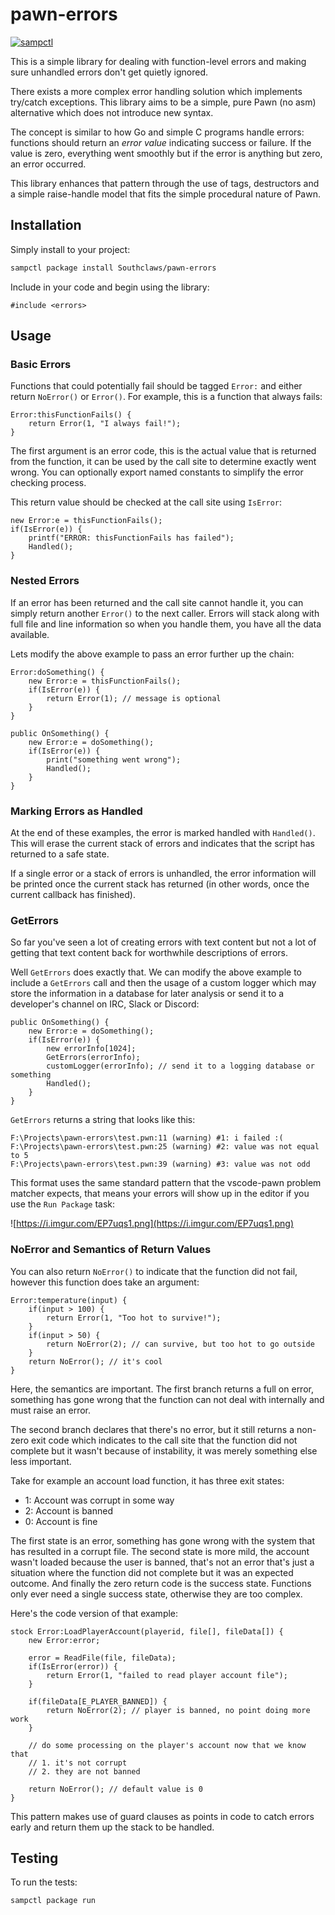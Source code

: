 # pawn-errors

[![sampctl](https://shields.southcla.ws/badge/sampctl-pawn--errors-2f2f2f.svg?style=for-the-badge)](https://github.com/Southclaws/pawn-errors)

This is a simple library for dealing with function-level errors and making sure
unhandled errors don't get quietly ignored.

There exists a more complex error handling solution which implements try/catch
exceptions. This library aims to be a simple, pure Pawn (no asm) alternative
which does not introduce new syntax.

The concept is similar to how Go and simple C programs handle errors: functions
should return an _error value_ indicating success or failure. If the value is
zero, everything went smoothly but if the error is anything but zero, an error
occurred.

This library enhances that pattern through the use of tags, destructors and a
simple raise-handle model that fits the simple procedural nature of Pawn.

## Installation

Simply install to your project:

```bash
sampctl package install Southclaws/pawn-errors
```

Include in your code and begin using the library:

```pawn
#include <errors>
```

## Usage

### Basic Errors

Functions that could potentially fail should be tagged `Error:` and either
return `NoError()` or `Error()`. For example, this is a function that always
fails:

```pawn
Error:thisFunctionFails() {
    return Error(1, "I always fail!");
}
```

The first argument is an error code, this is the actual value that is returned
from the function, it can be used by the call site to determine exactly went
wrong. You can optionally export named constants to simplify the error checking
process.

This return value should be checked at the call site using `IsError`:

```pawn
new Error:e = thisFunctionFails();
if(IsError(e)) {
    printf("ERROR: thisFunctionFails has failed");
    Handled();
}
```

### Nested Errors

If an error has been returned and the call site cannot handle it, you can simply
return another `Error()` to the next caller. Errors will stack along with full
file and line information so when you handle them, you have all the data
available.

Lets modify the above example to pass an error further up the chain:

```pawn
Error:doSomething() {
    new Error:e = thisFunctionFails();
    if(IsError(e)) {
        return Error(1); // message is optional
    }
}

public OnSomething() {
    new Error:e = doSomething();
    if(IsError(e)) {
        print("something went wrong");
        Handled();
    }
}
```

### Marking Errors as Handled

At the end of these examples, the error is marked handled with `Handled()`. This
will erase the current stack of errors and indicates that the script has
returned to a safe state.

If a single error or a stack of errors is unhandled, the error information will
be printed once the current stack has returned (in other words, once the current
callback has finished).

### GetErrors

So far you've seen a lot of creating errors with text content but not a lot of
getting that text content back for worthwhile descriptions of errors.

Well `GetErrors` does exactly that. We can modify the above example to include a
`GetErrors` call and then the usage of a custom logger which may store the
information in a database for later analysis or send it to a developer's channel
on IRC, Slack or Discord:

```pawn
public OnSomething() {
    new Error:e = doSomething();
    if(IsError(e)) {
        new errorInfo[1024];
        GetErrors(errorInfo);
        customLogger(errorInfo); // send it to a logging database or something
        Handled();
    }
}
```

`GetErrors` returns a string that looks like this:

```text
F:\Projects\pawn-errors\test.pwn:11 (warning) #1: i failed :(
F:\Projects\pawn-errors\test.pwn:25 (warning) #2: value was not equal to 5
F:\Projects\pawn-errors\test.pwn:39 (warning) #3: value was not odd
```

This format uses the same standard pattern that the vscode-pawn problem matcher
expects, that means your errors will show up in the editor if you use the
`Run Package` task:

![https://i.imgur.com/EP7uqs1.png](https://i.imgur.com/EP7uqs1.png)

### NoError and Semantics of Return Values

You can also return `NoError()` to indicate that the function did not fail,
however this function does take an argument:

```pawn
Error:temperature(input) {
    if(input > 100) {
        return Error(1, "Too hot to survive!");
    }
    if(input > 50) {
        return NoError(2); // can survive, but too hot to go outside
    }
    return NoError(); // it's cool
}
```

Here, the semantics are important. The first branch returns a full on error,
something has gone wrong that the function can not deal with internally and must
raise an error.

The second branch declares that there's no error, but it still returns a
non-zero exit code which indicates to the call site that the function did not
complete but it wasn't because of instability, it was merely something else less
important.

Take for example an account load function, it has three exit states:

- 1: Account was corrupt in some way
- 2: Account is banned
- 0: Account is fine

The first state is an error, something has gone wrong with the system that has
resulted in a corrupt file. The second state is more mild, the account wasn't
loaded because the user is banned, that's not an error that's just a situation
where the function did not complete but it was an expected outcome. And finally
the zero return code is the success state. Functions only ever need a single
success state, otherwise they are too complex.

Here's the code version of that example:

```pawn
stock Error:LoadPlayerAccount(playerid, file[], fileData[]) {
    new Error:error;

    error = ReadFile(file, fileData);
    if(IsError(error)) {
        return Error(1, "failed to read player account file");
    }

    if(fileData[E_PLAYER_BANNED]) {
        return NoError(2); // player is banned, no point doing more work
    }

    // do some processing on the player's account now that we know that
    // 1. it's not corrupt
    // 2. they are not banned

    return NoError(); // default value is 0
}
```

This pattern makes use of guard clauses as points in code to catch errors early
and return them up the stack to be handled.

## Testing

To run the tests:

```bash
sampctl package run
```
